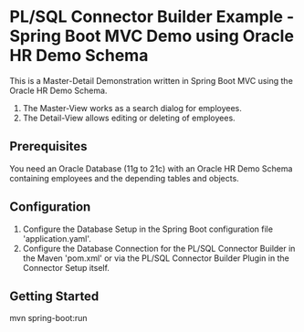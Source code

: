 # PL/SQL Connector Builder Example - Spring Boot MVC Demo using Oracle HR Demo Schema

This is a Master-Detail Demonstration written in Spring Boot MVC using the Oracle HR Demo Schema.

1. The Master-View works as a search dialog for employees.
2. The Detail-View allows editing or deleting of employees.

## Prerequisites

You need an Oracle Database (11g to 21c) with an Oracle HR Demo Schema containing employees and the depending tables and objects.

## Configuration

1. Configure the Database Setup in the Spring Boot configuration file 'application.yaml'.
2. Configure the Database Connection for the PL/SQL Connector Builder in the Maven 'pom.xml' or via the PL/SQL Connector Builder Plugin in the Connector Setup itself.

## Getting Started

mvn spring-boot:run

